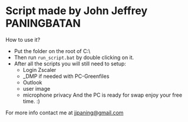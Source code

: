 # Script made by John Jeffrey PANINGBATAN	

How to use it?
* Put the folder on the root of C:\
* Then run `run_script.bat` by double clicking on it.
* After all the scripts you will still need to setup:
	* Login Zscaler
	* _DMP if needed with PC-Greenfiles
	* Outlook
	* user image
	* microphone privacy
And the PC is ready for swap enjoy your free time. :)

For more info contact me at jjpaning@gmail.com
